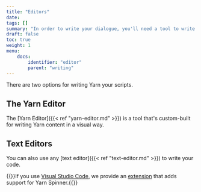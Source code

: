 ```yaml
---
title: "Editors"
date: 
tags: []
summary: "In order to write your dialogue, you'll need a tool to write with. Learn what apps are available to write Yarn content."
draft: false
toc: true
weight: 1
menu: 
    docs:
        identifier: "editor"
        parent: "writing"        
---
```


There are two options for writing Yarn your scripts.

## The Yarn Editor

The [Yarn Editor]({{< ref "yarn-editor.md" >}}) is a tool that's custom-built for writing Yarn content in a visual way.

## Text Editors

You can also use any [text editor]({{< ref "text-editor.md" >}}) to write your code. 

{{<note>}}If you use [Visual Studio Code](https://code.visualstudio.com), we provide an [extension](https://marketplace.visualstudio.com/items?itemName=SecretLab.yarn-spinner) that adds support for Yarn Spinner.{{</note>}}
